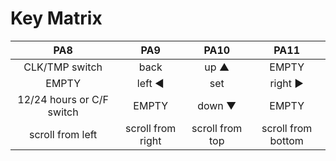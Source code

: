 # Key Matrix
|  PA8  |  PA9  | PA10  | PA11  |
| :-----------: | :-----------: | :-----------: | :-----------: |
|  CLK/TMP switch  |   back   |   up ▲    |   EMPTY   |
|       EMPTY      |   left ◀   |   set   |   right ▶   |
|   12/24 hours or C/F switch   |   EMPTY   |   down ▼   |   EMPTY   |
|   scroll from left   |   scroll from right   |   scroll from top   |   scroll from bottom   |
